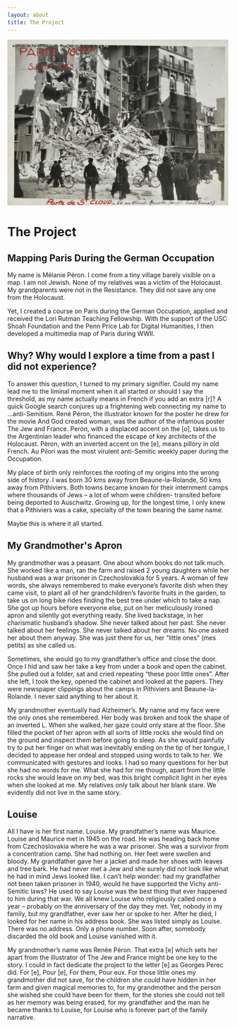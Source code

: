 ```yaml
---
layout: about
title: The Project
---
```


<div class="main-content">
    <div class="banner">
        <div class="banner-image-about">
            <img src="/assets/images/banner_images/banner_image_1.jpg">
        </div>
    </div>
</div>


# The Project

## Mapping Paris During the German Occupation

My name is Mélanie Péron. I come from a tiny village barely visible on a map. I am not Jewish. None of my relatives was a victim of the Holocaust. My grandparents were not in the Resistance. They did not save any one from the Holocaust.

Yet, I created a course on Paris during the German Occupation, applied and received the Lori Rutman Teaching Fellowship. With the support of the USC Shoah Foundation and the Penn Price Lab for Digital Humanities, I then developed a multimedia map of Paris during WWII.  

## Why? Why would I explore a time from a past I did not experience?

To answer this question, I turned to my primary signifier. Could my name lead me to the liminal moment when it all started or should I say the threshold, as my name actually means in French if you add an extra [r]? A quick Google search conjures up a frightening web connecting my name to …anti-Semitism. René Péron, the illustrator known for the poster he drew for the movie And God created woman, was the author of the infamous poster The Jew and France. Perón, with a displaced accent on the [o], takes us to the Argentinian leader who financed the escape of key architects of the Holocaust. Pèron, with an inverted accent on the [e], means pillory in old French. Au Pilori was the most virulent anti-Semitic weekly paper during the Occupation.

My place of birth only reinforces the rooting of my origins into the wrong side of history. I was born 30 kms away from Beaune-la-Rolande, 50 kms away from Pithiviers. Both towns became known for their internment camps where thousands of Jews – a lot of whom were children- transited before being deported to Auschwitz. Growing up, for the longest time, I only knew that a Pithiviers was a cake, specialty of the town bearing the same name.

Maybe this is where it all started.

## My Grandmother's Apron 

My grandmother was a peasant. One about whom books do not talk much. She worked like a man, ran the farm and raised 2 young daughters while her husband was a war prisoner in Czechoslovakia for 5 years. A woman of few words, she always remembered to make everyone’s favorite dish when they came visit, to plant all of her grandchildren’s favorite fruits in the garden, to take us on long bike rides finding the best tree under which to take a nap. She got up hours before everyone else, put on her meticulously ironed apron and silently got everything ready. She lived backstage, in her charismatic husband’s shadow. She never talked about her past. She never talked about her feelings. She never talked about her dreams. No one asked her about them anyway. She was just there for us, her “little ones” (mes petits) as she called us.

Sometimes, she would go to my grandfather’s office and close the door. Once I hid and saw her take a key from under a book and open the cabinet. She pulled out a folder, sat and cried repeating “these poor little ones”. After she left, I took the key, opened the cabinet and looked at the papers. They were newspaper clippings about the camps in Pithiviers and Beaune-la-Rolande. I never said anything to her about it.

My grandmother eventually had Alzheimer’s. My name and my face were the only ones she remembered. Her body was broken and took the shape of an inverted L. When she walked, her gaze could only stare at the floor. She filled the pocket of her apron with all sorts of little rocks she would find on the ground and inspect them before going to sleep. As she would painfully try to put her finger on what was inevitably ending on the tip of her tongue, I decided to appease her ordeal and stopped using words to talk to her. We communicated with gestures and looks. I had so many questions for her but she had no words for me. What she had for me though, apart from the little rocks she would leave on my bed, was this bright complicit light in her eyes when she looked at me. My relatives only talk about her blank stare. We evidently did not live in the same story.

## Louise 

All I have is her first name. Louise. My grandfather’s name was Maurice. Louise and Maurice met in 1945 on the road. He was heading back home from Czechoslovakia where he was a war prisoner. She was a survivor from a concentration camp. She had nothing on. Her feet were swollen and bloody. My grandfather gave her a jacket and made her shoes with leaves and tree bark. He had never met a Jew and she surely did not look like what he had in mind Jews looked like. I can’t help wonder: had my grandfather not been taken prisoner in 1940, would he have supported the Vichy anti-Semitic laws? He used to say Louise was the best thing that ever happened to him during that war. We all knew Louise who religiously called once a year – probably on the anniversary of the day they met. Yet, nobody in my family, but my grandfather, ever saw her or spoke to her. After he died, I looked for her name in his address book. She was listed simply as Louise. There was no address. Only a phone number. Soon after, somebody discarded the old book and Louise vanished with it.

My grandmother’s name was Renée Péron. That extra [e] which sets her apart from the illustrator of The Jew and France might be one key to the story. I could in fact dedicate the project to the letter [e] as Georges Perec did. For [e], Pour [e], For them, Pour eux. For those little ones my grandmother did not save, for the children she could have hidden in her farm and given magical memories to, for my grandmother and the person she wished she could have been for them, for the stories she could not tell as her memory was being erased, for my grandfather and the man he became thanks to Louise, for Louise who is forever part of the family narrative.

